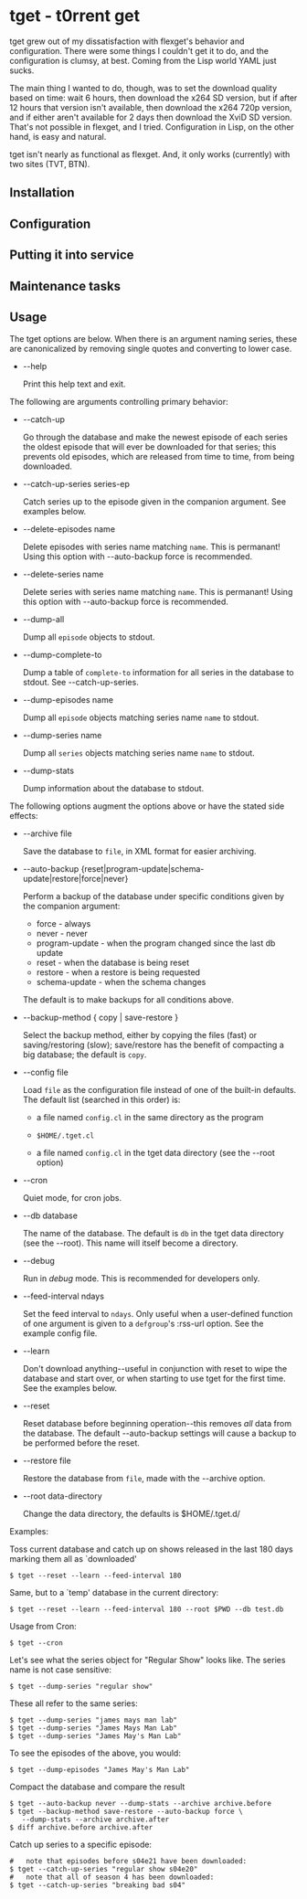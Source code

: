 # tget - t0rrent get

tget grew out of my dissatisfaction with flexget's behavior and
configuration.  There were some things I couldn't get it to do, and
the configuration is clumsy, at best.  Coming from the Lisp world YAML
just sucks.

The main thing I wanted to do, though, was to set the download quality
based on time: wait 6 hours, then download the x264 SD version, but if
after 12 hours that version isn't available, then download the x264
720p version, and if either aren't available for 2 days then download
the XviD SD version.  That's not possible in flexget, and I tried.
Configuration in Lisp, on the other hand, is easy and natural.

tget isn't nearly as functional as flexget.  And, it only works
(currently) with two sites (TVT, BTN).

## Installation

## Configuration

## Putting it into service

## Maintenance tasks

## Usage

The tget options are below.  When there is an argument naming series,
these are canonicalized by removing single quotes and converting to lower
case.

* --help

  Print this help text and exit.

The following are arguments controlling primary behavior:

* --catch-up

  Go through the database and make the newest episode of each series the
  oldest episode that will ever be downloaded for that series; this
  prevents old episodes, which are released from time to time, from being
  downloaded.

* --catch-up-series series-ep

  Catch series up to the episode given in the companion argument.
  See examples below.

* --delete-episodes name

  Delete episodes with series name matching `name`.  This is permanant!
  Using this option with --auto-backup force is recommended.

* --delete-series name

  Delete series with series name matching `name`.  This is permanant!
  Using this option with --auto-backup force is recommended.

* --dump-all

  Dump all `episode` objects to stdout.

* --dump-complete-to

  Dump a table of `complete-to` information for all series in the
  database to stdout.  See --catch-up-series.

* --dump-episodes name

  Dump all `episode` objects matching series name `name` to stdout.

* --dump-series name

  Dump all `series` objects matching series name `name` to stdout.

* --dump-stats

  Dump information about the database to stdout.

The following options augment the options above or have the stated side
effects:

* --archive file

  Save the database to `file`, in XML format for easier archiving.

* --auto-backup {reset|program-update|schema-update|restore|force|never}

  Perform a backup of the database under specific conditions given by the
  companion argument:

  * force - always
  * never - never
  * program-update - when the program changed since the last db update
  * reset - when the database is being reset
  * restore - when a restore is being requested
  * schema-update - when the schema changes

  The default is to make backups for all conditions above.

* --backup-method { copy | save-restore }

  Select the backup method, either by copying the files (fast) or
  saving/restoring (slow); save/restore has the benefit of compacting a
  big database; the default is `copy`.

* --config file

  Load `file` as the configuration file instead of one of the built-in
  defaults.  The default list (searched in this order) is:

  * a file named `config.cl` in the same directory as the program

  * `$HOME/.tget.cl`

  * a file named `config.cl` in the tget data directory (see the --root
    option)

* --cron

  Quiet mode, for cron jobs.

* --db database

  The name of the database.  The default is `db` in the tget data
  directory (see the --root).  This name will itself become a directory.

* --debug

  Run in *debug* mode.  This is recommended for developers only.

* --feed-interval ndays

  Set the feed interval to `ndays`.  Only useful when a user-defined
  function of one argument is given to a `defgroup`'s :rss-url option.
  See the example config file.

* --learn

  Don't download anything--useful in conjunction with reset to wipe the
  database and start over, or when starting to use tget for the first
  time.  See the examples below.

* --reset

  Reset database before beginning operation--this removes *all* data
  from the database.  The default --auto-backup settings will cause a
  backup to be performed before the reset.

* --restore file

  Restore the database from `file`, made with the --archive option.

* --root data-directory

  Change the data directory, the defaults is $HOME/.tget.d/

Examples:

Toss current database and catch up on shows released in the last 180 days
marking them all as `downloaded'

    $ tget --reset --learn --feed-interval 180

Same, but to a `temp' database in the current directory:

    $ tget --reset --learn --feed-interval 180 --root $PWD --db test.db

Usage from Cron:

    $ tget --cron

Let's see what the series object for "Regular Show" looks like.
The series name is not case sensitive:

    $ tget --dump-series "regular show"

These all refer to the same series:

    $ tget --dump-series "james mays man lab"
    $ tget --dump-series "James Mays Man Lab"
    $ tget --dump-series "James May's Man Lab"

To see the episodes of the above, you would:

    $ tget --dump-episodes "James May's Man Lab"

Compact the database and compare the result

    $ tget --auto-backup never --dump-stats --archive archive.before
    $ tget --backup-method save-restore --auto-backup force \
	   --dump-stats --archive archive.after
    $ diff archive.before archive.after

Catch up series to a specific episode:

    #   note that episodes before s04e21 have been downloaded:
    $ tget --catch-up-series "regular show s04e20"
    #   note that all of season 4 has been downloaded:
    $ tget --catch-up-series "breaking bad s04"
